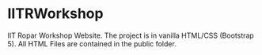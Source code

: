 # IITRWorkshop
IIT Ropar Workshop Website.
The project is in vanilla HTML/CSS (Bootstrap 5).
All HTML Files are contained in the public folder.
